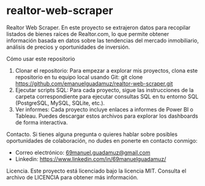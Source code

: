 # realtor-web-scraper

Realtor Web Scraper.
En este proyecto se extrajeron datos para recopilar listados de bienes raíces de Realtor.com, lo que permite obtener información basada en datos sobre las tendencias del mercado inmobiliario, análisis de precios y oportunidades de inversión.

Cómo usar este repositorio
1. Clonar el repositorio:
   Para empezar a explorar mis proyectos, clona este repositorio en tu equipo local usando Git:
   git clone https://github.com/emanuelguadamuz/realtor-web-scraper.git
2. Ejecutar scripts SQL:
   Para cada proyecto, sigue las instrucciones de la carpeta correspondiente para ejecutar
   consultas SQL en tu entorno SQL (PostgreSQL, MySQL, SQLite, etc.).
3. Ver informes:
   Cada proyecto incluye enlaces a informes de Power BI o Tableau. Puedes descargar estos
   archivos para explorar los dashboards de forma interactiva.

Contacto.
Si tienes alguna pregunta o quieres hablar sobre posibles oportunidades de colaboración, no dudes en ponerte en contacto conmigo:
- Correo electrónico: 69manuel.guadamuz@gmail.com
- Linkedin: https://www.linkedin.com/in/69manuelguadamuz/

Licencia.
Este proyecto está licenciado bajo la licencia MIT. Consulta el archivo de LICENCIA para obtener más información.

